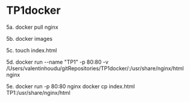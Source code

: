 # TP1docker

5a. docker pull nginx

5b. docker images

5c. touch index.html

5d. docker run --name "TP1" -p 80:80 -v /Users/valentinhoudu/gitRepositories/TP1docker/:/usr/share/nginx/html nginx

5e. docker run -p 80:80 nginx 
    docker cp index.html TP1:/usr/share/nginx/html